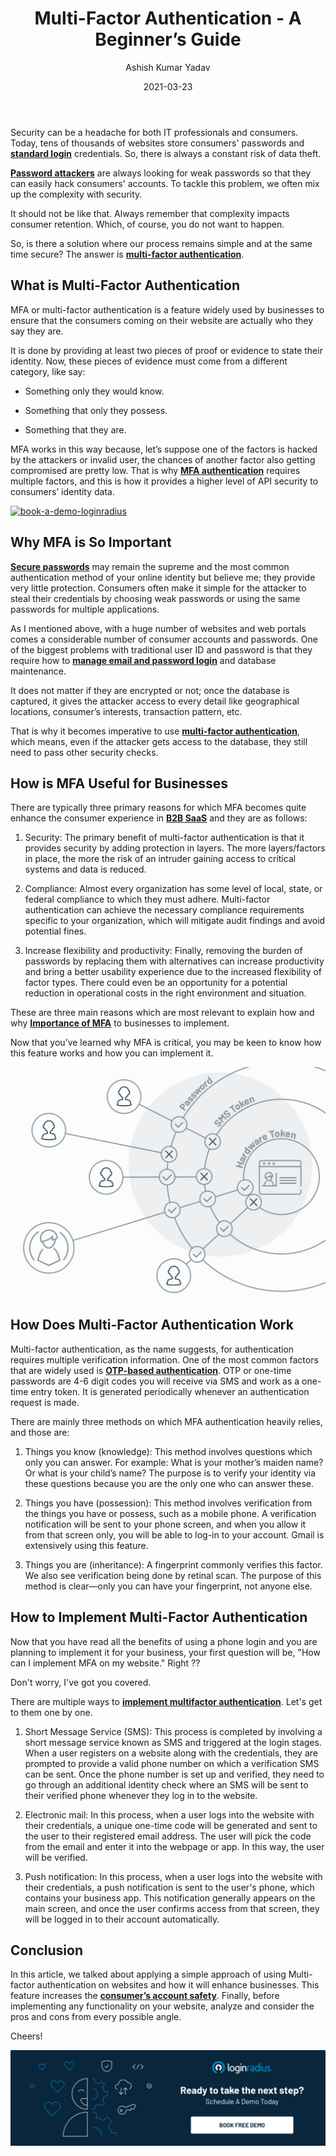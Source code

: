 ﻿---
title: "Multi-Factor Authentication - A Beginner’s Guide"
date: "2021-03-23"
coverImage: "MFA-Loginradius.jpg"
tags: ["LoginRadius"]
featured: false 
author: "Ashish Kumar Yadav"
description: "MFA or multi-factor authentication is a feature widely used by businesses to ensure that the consumers coming on their website are actually who they say they are. There are multiple ways to implement multifactor authentication. We will get to them one by one in this blog."
metatitle: "A complete beginners guide of Multi-Factor Authentication and how to implement."
metadescription: "What is multi-factor authentication. Learn the benefits of MFA for your business, how it works and how to implement MFA on your website."
---



Security can be a headache for both IT professionals and consumers. Today, tens of thousands of websites store consumers' passwords and **[standard login](https://www.loginradius.com/standard-login/)** credentials. So, there is always a constant risk of data theft.

  

**[Password attackers](https://www.loginradius.com/blog/start-with-identity/2021/02/brute-force-lockout/)** are always looking for weak passwords so that they can easily hack consumers' accounts. To tackle this problem, we often mix up the complexity with security.

  

It should not be like that. Always remember that complexity impacts consumer retention. Which, of course, you do not want to happen.

  

So, is there a solution where our process remains simple and at the same time secure? The answer is **[multi-factor authentication](https://www.loginradius.com/press/loginradius-launches-multi-factor-authentication/)**.

  

## What is Multi-Factor Authentication

MFA or multi-factor authentication is a feature widely used by businesses to ensure that the consumers coming on their website are actually who they say they are.

  

It is done by providing at least two pieces of proof or evidence to state their identity. Now, these pieces of evidence must come from a different category, like say:

  

-   Something only they would know.
    
-   Something that only they possess.
    
-   Something that they are.
    

  

MFA works in this way because, let’s suppose one of the factors is hacked by the attackers or invalid user, the chances of another factor also getting compromised are pretty low. That is why **[MFA authentication](https://www.loginradius.com/multi-factor-authentication/)** requires multiple  factors, and this is how it provides a higher level of API security to consumers’ identity data.

 [![book-a-demo-loginradius](EB-Buyer’s-Guide-to-Multi-Factor-Authentication.png)](https://www.loginradius.com/resource/buyers-guide-to-multi-factor-authentication/) 

## Why MFA is So Important

**[Secure passwords](https://www.loginradius.com/blog/start-with-identity/2021/01/how-to-choose-a-secure-password/)** may remain the supreme and the most common authentication method of your online identity but believe me; they provide very little protection. Consumers often make it simple for the attacker to steal their credentials by choosing weak passwords or using the same passwords for multiple applications.

  

As I mentioned above, with a huge number of websites and web portals comes a considerable number of consumer accounts and passwords. One of the biggest problems with traditional user ID and password is that they require how to **[manage email and password login](https://www.loginradius.com/docs/developer/howto/manage-email-password-login)** and database maintenance.

  

It does not matter if they are encrypted or not; once the database is captured, it gives the attacker access to every detail like geographical locations, consumer’s interests, transaction pattern, etc.

  

That is why it becomes imperative to use **[multi-factor authentication](https://www.loginradius.com/blog/start-with-identity/2019/06/what-is-multi-factor-authentication/)**, which means, even if the attacker gets access to the database, they still need to pass other security checks.



## How is MFA Useful for Businesses

There are typically three primary reasons for which MFA becomes quite enhance the consumer experience in **[B2B SaaS](https://www.loginradius.com/blog/fuel/2021/01/consumer-experience-b2b-saas/)** and they are as follows:

  

1.  Security: The primary benefit of multi-factor authentication is that it provides security by adding protection in layers. The more layers/factors in place, the more the risk of an intruder gaining access to critical systems and data is reduced.
    

  

2.  Compliance: Almost every organization has some level of local, state, or federal compliance to which they must adhere. Multi-factor authentication can achieve the necessary compliance requirements specific to your organization, which will mitigate audit findings and avoid potential fines.
    

  

3.  Increase flexibility and productivity: Finally, removing the burden of passwords by replacing them with alternatives can increase productivity and bring a better usability experience due to the increased flexibility of factor types. There could even be an opportunity for a potential reduction in operational costs in the right environment and situation.
    

  

These are three main reasons which are most relevant to explain how and why **[Importance of MFA](https://www.loginradius.com/blog/engineering/why-mfa-important/)** to businesses to implement.

  

Now that you’ve learned why MFA is critical, you may be keen to know how this feature works and how you can implement it.

![Types-of-mfa-loginradius](Type-of-mfa.jpg)

## How Does Multi-Factor Authentication Work

Multi-factor authentication, as the name suggests, for authentication requires multiple verification information. One of the most common factors that are widely used is **[OTP-based authentication](https://www.loginradius.com/docs/developer/api/phone-authentication)**. OTP or one-time passwords are 4-6 digit codes you will receive via SMS and work as a one-time entry token. It is generated periodically whenever an authentication request is made.

  

There are mainly three methods on which MFA authentication heavily relies, and those are:

  

1.  Things you know (knowledge): This method involves questions which only you can answer. For example: What is your mother’s maiden name? Or what is your child’s name? The purpose is to verify your identity via these questions because you are the only one who can answer these.
    

  

2.  Things you have (possession): This method involves verification from the things you have or possess, such as a mobile phone. A verification notification will be sent to your phone screen, and when you allow it from that screen only, you will be able to log-in to your account. Gmail is extensively using this feature.
    

  

3.  Things you are (inheritance): A fingerprint commonly verifies this factor. We also see verification being done by retinal scan. The purpose of this method is clear—only you can have your fingerprint, not anyone else.
    

## How to Implement Multi-Factor Authentication

Now that you have read all the benefits of using a phone login and you are planning to implement it for your business, your first question will be, "How can I implement MFA on my website." Right ??

  

Don't worry, I've got you covered.

  

There are multiple ways to **[implement multifactor authentication](https://www.loginradius.com/features/perfect/otp-login/)**. Let's get to them one by one.

  

1.  Short Message Service (SMS): This process is completed by involving a short message service known as SMS and triggered at the login stages. When a user registers on a website along with the credentials, they are prompted to provide a valid phone number on which a verification SMS can be sent. Once the phone number is set up and verified, they need to go through an additional identity check where an SMS will be sent to their verified phone whenever they log in to the website.
    

  

2.  Electronic mail: In this process, when a user logs into the website with their credentials, a unique one-time code will be generated and sent to the user to their registered email address. The user will pick the code from the email and enter it into the webpage or app. In this way, the user will be verified.
    

  

3.  Push notification: In this process, when a user logs into the website with their credentials, a push notification is sent to the user's phone, which contains your business app. This notification generally appears on the main screen, and once the user confirms access from that screen, they will be logged in to their account automatically.
    

## Conclusion

In this article, we talked about applying a simple approach of using Multi-factor authentication on websites and how it will enhance businesses. This feature increases the **[consumer’s account safety](https://www.loginradius.com/security/)**. Finally, before implementing any functionality on your website, analyze and consider the pros and cons from every possible angle.

  

Cheers!

[![book-a-demo-loginradius](Book-a-free-demo-request-1024x310.png)](https://www.loginradius.com/book-a-demo/)

